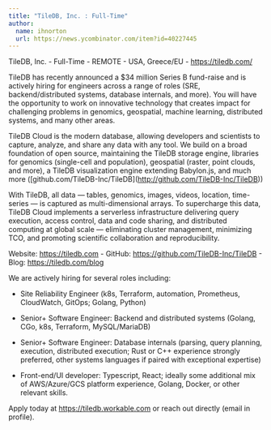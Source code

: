```yaml
---
title: "TileDB, Inc. : Full-Time"
author:
  name: ihnorton
  url: https://news.ycombinator.com/item?id=40227445
---
```

TileDB, Inc. - Full-Time - REMOTE - USA, Greece&#x2F;EU - <a href="https:&#x2F;&#x2F;tiledb.com&#x2F;" rel="nofollow">https:&#x2F;&#x2F;tiledb.com&#x2F;</a>

TileDB has recently announced a $34 million Series B fund-raise and is actively hiring for engineers across a range of roles (SRE, backend&#x2F;distributed systems, database internals, and more). You will have the opportunity to work on innovative technology that creates impact for challenging problems in genomics, geospatial, machine learning, distributed systems, and many other areas.

TileDB Cloud is the modern database, allowing developers and scientists to capture, analyze, and share any data with any tool. We build on a broad foundation of open source, maintaining the TileDB storage engine, libraries for genomics (single-cell and population), geospatial (raster, point clouds, and more), a TileDB visualization engine extending Babylon.js, and much more ([github.com&#x2F;TileDB-Inc&#x2F;TileDB](<a href="http:&#x2F;&#x2F;github.com&#x2F;TileDB-Inc&#x2F;TileDB">http:&#x2F;&#x2F;github.com&#x2F;TileDB-Inc&#x2F;TileDB</a>))

With TileDB, all data — tables, genomics, images, videos, location, time-series — is captured as multi-dimensional arrays. To supercharge this data, TileDB Cloud implements a serverless infrastructure delivering query execution, access control, data and code sharing, and distributed computing at global scale — eliminating cluster management, minimizing TCO, and promoting scientific collaboration and reproducibility.

Website: <a href="https:&#x2F;&#x2F;tiledb.com" rel="nofollow">https:&#x2F;&#x2F;tiledb.com</a> - GitHub: <a href="https:&#x2F;&#x2F;github.com&#x2F;TileDB-Inc&#x2F;TileDB">https:&#x2F;&#x2F;github.com&#x2F;TileDB-Inc&#x2F;TileDB</a> - Blog: <a href="https:&#x2F;&#x2F;tiledb.com&#x2F;blog" rel="nofollow">https:&#x2F;&#x2F;tiledb.com&#x2F;blog</a>

We are actively hiring for several roles including:

- Site Reliability Engineer (k8s, Terraform, automation, Prometheus, CloudWatch, GitOps; Golang, Python)

- Senior+ Software Engineer: Backend and distributed systems (Golang, CGo, k8s, Terraform, MySQL&#x2F;MariaDB)

- Senior+ Software Engineer: Database internals (parsing, query planning, execution, distributed execution; Rust or C++ experience strongly preferred, other systems languages if paired with exceptional expertise)

- Front-end&#x2F;UI developer: Typescript, React; ideally some additional mix of AWS&#x2F;Azure&#x2F;GCS platform experience, Golang, Docker, or other relevant skills.

Apply today at <a href="https:&#x2F;&#x2F;tiledb.workable.com" rel="nofollow">https:&#x2F;&#x2F;tiledb.workable.com</a> or reach out directly (email in profile).
